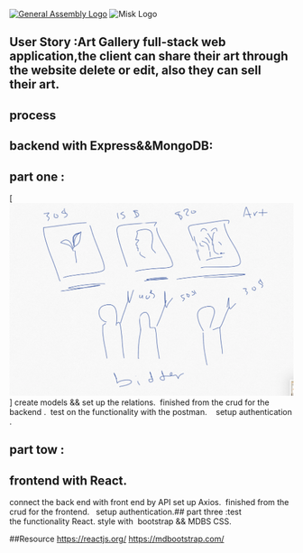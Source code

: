 [![General Assembly Logo](https://camo.githubusercontent.com/1a91b05b8f4d44b5bbfb83abac2b0996d8e26c92/687474703a2f2f692e696d6775722e636f6d2f6b6538555354712e706e67)](https://generalassemb.ly/education/web-development-immersive)
![Misk Logo](https://i.ibb.co/KmXhJbm/Webp-net-resizeimage-1.png)

## User Story :Art Gallery full-stack web application,the client can share their art through the website delete or edit, also they can sell their art.

## process 
## backend with Express&&MongoDB:
## part one : 
[![wireframe](wireframe.png)] 
create models && set up the relations. 
 finished from the crud for the backend .  
 test on the functionality with the postman.   
 setup authentication .
 ## part tow :
 ## frontend with React. 
  connect the back end with front end by API set up Axios.  finished from the crud for the frontend.   setup authentication.## part three :test the functionality React. style with  bootstrap && MDBS CSS.



##Resource
https://reactjs.org/
https://mdbootstrap.com/




 









